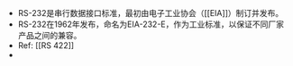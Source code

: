 - RS-232是串行数据接口标准，最初由电子工业协会（[[EIA]]）制订并发布。
- RS-232在1962年发布，命名为EIA-232-E，作为工业标准，以保证不同厂家产品之间的兼容。
- Ref: [[RS 422]]
-